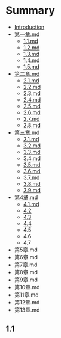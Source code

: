 # Summary

* [Introduction](README.md)
* [第一章.md](di-yi-zhang.md)
  * [1.1.md](11md.md)
  * [1.2.md](12md.md)
  * [1.3.md](13md.md)
  * [1.4.md](14md.md)
  * [1.5.md](15md.md)
* [第二章.md](di-er-7ae0-md.md)
  * [2.1.md](di-er-7ae0-md/21md.md)
  * [2.2.md](di-er-7ae0-md/22md.md)
  * [2.3.md](di-er-7ae0-md/23md.md)
  * [2.4.md](di-er-7ae0-md/24md.md)
  * [2.5.md](di-er-7ae0-md/25md.md)
  * [2.6.md](di-er-7ae0-md/26md.md)
  * [2.7.md](di-er-7ae0-md/27md.md)
  * [2.8.md](di-er-7ae0-md/28md.md)
* [第三章.md](di-san-7ae0-md.md)
  * [3.1.md](di-san-7ae0-md/31md.md)
  * [3.2.md](di-san-7ae0-md/32md.md)
  * [3.3.md](di-san-7ae0-md/33md.md)
  * [3.4.md](di-san-7ae0-md/34md.md)
  * [3.5.md](di-san-7ae0-md/35md.md)
  * [3.6.md](di-san-7ae0-md/36md.md)
  * [3.7.md](di-san-7ae0-md/37md.md)
  * [3.8.md](di-san-7ae0-md/38md.md)
  * [3.9.md](di-san-7ae0-md/39md.md)
* [第4章.md](di-4-7ae0-md.md)
  * [4.1.md](di-4-7ae0-md/41md.md)
  * [4.2](di-4-7ae0-md/42.md)
  * [4.3](di-4-7ae0-md/43.md)
  * [4.4](di-4-7ae0-md/44.md)
  * 4.5
  * 4.6
  * 4.7
* 第5章.md
* 第6章.md
* 第7章.md
* 第8章.md
* 第9章.md
* 第10章.md
* 第11章.md
* 第12章.md
* 第13章.md

## 1.1

